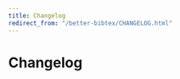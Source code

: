 ```yaml
---
title: Changelog
redirect_from: "/better-bibtex/CHANGELOG.html"
---
```

# Changelog



<script type = 'text/javascript'>
          window.setTimeout(function(){ window.location.href = 'https://github.com/retorquere/zotero-better-bibtex/wiki/Changelog'; },3000)
        </script>
